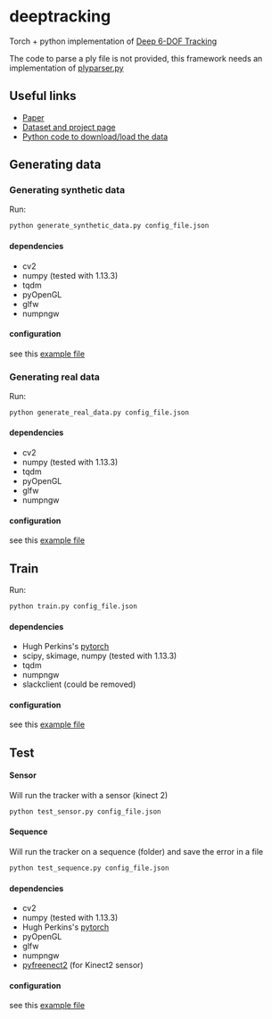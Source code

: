 # deeptracking

Torch + python implementation of [Deep 6-DOF Tracking](https://arxiv.org/abs/1703.09771)


The code to parse a ply file is not provided, this framework needs an implementation of [plyparser.py](https://github.com/lvsn/deeptracking/blob/develop/deeptracking/utils/plyparser.py)


## Useful links
- [Paper](https://arxiv.org/abs/1703.09771)
- [Dataset and project page](http://vision.gel.ulaval.ca/~jflalonde/projects/deepTracking/index.html)
- [Python code to download/load the data](https://github.com/lvsn/deeptrack_dataset)

## Generating data
### Generating synthetic data
Run:
```bash
python generate_synthetic_data.py config_file.json
```

#### dependencies
- cv2
- numpy (tested with 1.13.3)
- tqdm
- pyOpenGL
- glfw
- numpngw

#### configuration
see this [example file](https://github.com/lvsn/deeptracking/blob/develop/configs/generate_synthetic_example.json)

### Generating real data
Run:
```bash
python generate_real_data.py config_file.json
```

#### dependencies
- cv2
- numpy (tested with 1.13.3)
- tqdm
- pyOpenGL
- glfw
- numpngw

#### configuration
see this [example file](https://github.com/lvsn/deeptracking/blob/develop/configs/generate_real_example.json)

## Train
Run:
```bash
python train.py config_file.json
```

#### dependencies
- Hugh Perkins's [pytorch](https://github.com/hughperkins/pytorch)
- scipy, skimage, numpy (tested with 1.13.3)
- tqdm
- numpngw
- slackclient (could be removed)

#### configuration
see this [example file](https://github.com/lvsn/deeptracking/blob/develop/configs/train_example.json)

## Test
#### Sensor
Will run the tracker with a sensor (kinect 2)
```bash
python test_sensor.py config_file.json
```

#### Sequence
Will run the tracker on a sequence (folder) and save the error in a file
```bash
python test_sequence.py config_file.json
```

#### dependencies
- cv2
- numpy (tested with 1.13.3)
- Hugh Perkins's [pytorch](https://github.com/hughperkins/pytorch)
- pyOpenGL
- glfw
- numpngw
- [pyfreenect2](https://github.com/MathGaron/py3freenect2) (for Kinect2 sensor)

#### configuration
see this [example file](https://github.com/lvsn/deeptracking/blob/develop/configs/test_example.json)
